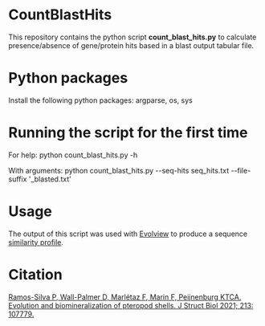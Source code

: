 # CountBlastHits
 
This repository contains the python script **count_blast_hits.py** to calculate presence/absence of
gene/protein hits based in a blast output tabular file. 

# Python packages

Install the following python packages: argparse, os, sys

# Running the script for the first time

For help:
python count_blast_hits.py -h

With arguments:
python count_blast_hits.py --seq-hits seq_hits.txt --file-suffix '_blasted.txt'

# Usage

The output of this script was used with [Evolview](https://www.evolgenius.info/evolview/#/treeview)
to produce a sequence [similarity profile](https://ars.els-cdn.com/content/image/1-s2.0-S1047847721000848-gr6.jpg).

# Citation
[Ramos-Silva P, Wall-Palmer D, Marlétaz F, Marin F, Peijnenburg KTCA. 
Evolution and biomineralization of pteropod shells. J Struct Biol 2021; 213: 107779.](https://doi.org/10.1016/j.jsb.2021.107779)

